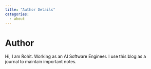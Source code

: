 ```yaml
---
title: "Author Details"
categories:
  - about
---
```


# Author
Hi, I am Rohit. Working as an AI Software Engineer. I use this blog as a journal to maintain important notes.